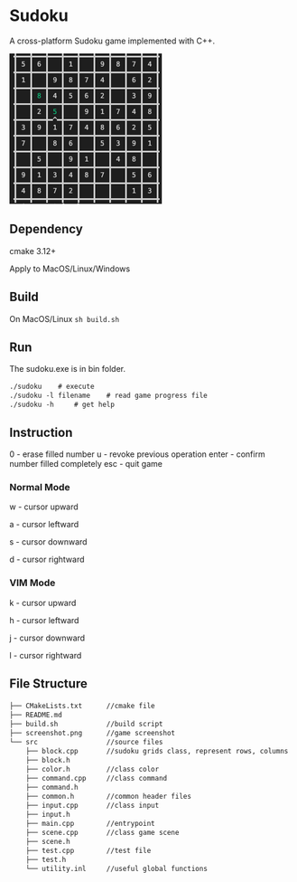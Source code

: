 # Sudoku
A cross-platform Sudoku game implemented with C++.

![](screenshot.png)

## Dependency
cmake 3.12+ 

Apply to MacOS/Linux/Windows

## Build
On MacOS/Linux ``` sh build.sh ```

## Run
The sudoku.exe is in bin folder.
```
./sudoku    # execute
./sudoku -l filename    # read game progress file
./sudoku -h     # get help
```
## Instruction
0 - erase filled number
u - revoke previous operation
enter - confirm number filled completely
esc - quit game

### Normal Mode
w - cursor upward

a - cursor leftward

s - cursor downward

d - cursor rightward
### VIM Mode
k - cursor upward

h - cursor leftward

j - cursor downward

l - cursor rightward

## File Structure
```
├── CMakeLists.txt      //cmake file
├── README.md
├── build.sh            //build script
├── screenshot.png      //game screenshot
└── src                 //source files
    ├── block.cpp       //sudoku grids class, represent rows, columns
    ├── block.h         
    ├── color.h         //class color
    ├── command.cpp     //class command
    ├── command.h       
    ├── common.h        //common header files
    ├── input.cpp       //class input
    ├── input.h
    ├── main.cpp        //entrypoint
    ├── scene.cpp       //class game scene
    ├── scene.h
    ├── test.cpp        //test file
    ├── test.h
    └── utility.inl     //useful global functions
```